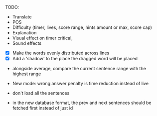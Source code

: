 TODO:

-   Translate
-   POS
-   Difficulty (timer, lives, score range, hints amount or max, score cap)
-   Explanation
-   Visual effect on timer critical,
-   Sound effects

-   [x] Make the words evenly distributed across lines
-   [x] Add a 'shadow' to the place the dragged word will be placed

-   alongside average, compare the current sentence range with the highest range
-   New mode: wrong answer penalty is time reduction instead of live

-   don't load all the sentences

-   in the new database format, the prev and next sentences should be fetched first instead of just id

